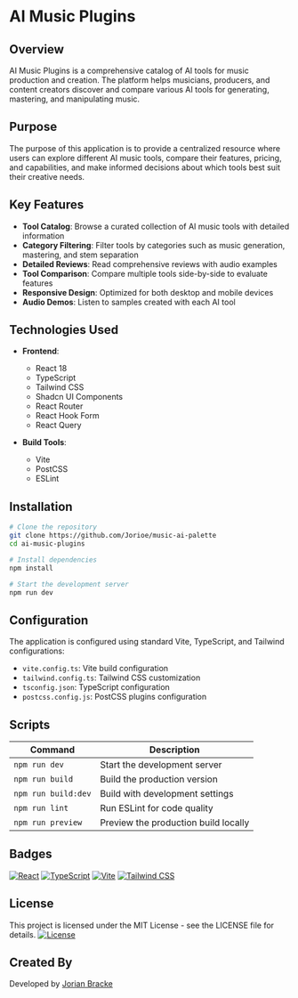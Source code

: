 # AI Music Plugins

## Overview

AI Music Plugins is a comprehensive catalog of AI tools for music production and creation. The platform helps musicians, producers, and content creators discover and compare various AI tools for generating, mastering, and manipulating music.

## Purpose

The purpose of this application is to provide a centralized resource where users can explore different AI music tools, compare their features, pricing, and capabilities, and make informed decisions about which tools best suit their creative needs.

## Key Features

- **Tool Catalog**: Browse a curated collection of AI music tools with detailed information
- **Category Filtering**: Filter tools by categories such as music generation, mastering, and stem separation
- **Detailed Reviews**: Read comprehensive reviews with audio examples
- **Tool Comparison**: Compare multiple tools side-by-side to evaluate features
- **Responsive Design**: Optimized for both desktop and mobile devices
- **Audio Demos**: Listen to samples created with each AI tool

## Technologies Used

- **Frontend**:
  - React 18
  - TypeScript
  - Tailwind CSS
  - Shadcn UI Components
  - React Router
  - React Hook Form
  - React Query

- **Build Tools**:
  - Vite
  - PostCSS
  - ESLint

## Installation

```bash
# Clone the repository
git clone https://github.com/Jorioe/music-ai-palette
cd ai-music-plugins

# Install dependencies
npm install

# Start the development server
npm run dev
```

## Configuration

The application is configured using standard Vite, TypeScript, and Tailwind configurations:

- `vite.config.ts`: Vite build configuration
- `tailwind.config.ts`: Tailwind CSS customization
- `tsconfig.json`: TypeScript configuration
- `postcss.config.js`: PostCSS plugins configuration

## Scripts

| Command | Description |
|---------|-------------|
| `npm run dev` | Start the development server |
| `npm run build` | Build the production version |
| `npm run build:dev` | Build with development settings |
| `npm run lint` | Run ESLint for code quality |
| `npm run preview` | Preview the production build locally |

## Badges

[![React](https://img.shields.io/badge/React-18.3-blue.svg)](https://reactjs.org/)
[![TypeScript](https://img.shields.io/badge/TypeScript-5.5-blue.svg)](https://www.typescriptlang.org/)
[![Vite](https://img.shields.io/badge/Vite-5.4-purple.svg)](https://vitejs.dev/)
[![Tailwind CSS](https://img.shields.io/badge/Tailwind-3.4-38B2AC.svg)](https://tailwindcss.com/)

## License

This project is licensed under the MIT License - see the LICENSE file for details.
[![License](https://img.shields.io/badge/License-MIT-green.svg)](LICENSE)

## Created By

Developed by [Jorian Bracke](https://i458219.luna.fhict.nl/) 